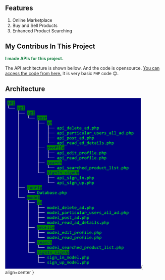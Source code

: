 ## Features
  1. Online Marketplace
  2. Buy and Sell Products
  3. Enhanced Product Searching


## My Contribus In This Project
 __<p style="color:#1d8348 ;">I made APIs for this project.</p>__ The API architecture is shown bellow. And the code is opensource. 
[You can access the code from here.](https://github.com/fbr161/recycleBin_APIs) It is very basic `PHP` code 😊.

## Architecture
![Placeholder](../img/recycleBin/api/api.png){ align=center }<br/>
